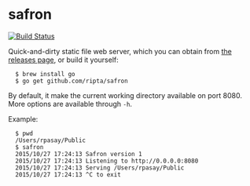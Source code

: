 # safron

[![Build Status](http://drone.app.armada.routed.cloud/api/badges/ripta/safron/status.svg)](http://drone.app.armada.routed.cloud/ripta/safron)

Quick-and-dirty static file web server, which you can obtain from
[the releases page](https://github.com/ripta/safron/releases), or
build it yourself:

```
  $ brew install go
  $ go get github.com/ripta/safron
```

By default, it make the current working directory available on port 8080. More
options are available through `-h`.

Example:

```
  $ pwd
  /Users/rpasay/Public
  $ safron
  2015/10/27 17:24:13 Safron version 1
  2015/10/27 17:24:13 Listening to http://0.0.0.0:8080
  2015/10/27 17:24:13 Serving /Users/rpasay/Public
  2015/10/27 17:24:13 ^C to exit
```
